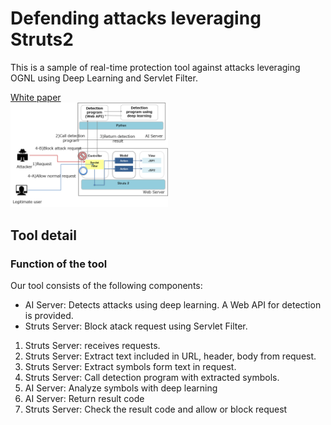 # Defending attacks leveraging Struts2

This is a sample of real-time protection tool against attacks leveraging OGNL using Deep Learning and Servlet Filter.

<a href="Defending attacks leveraging Struts2.pdf" target="_blank">White paper</a>
<br/>
<img src="summaryOfTheMethod.png" alt="Overview of the research" title="Overview of the Reseach" width="50%" height="50%">

## Tool detail
###	Function of the tool
Our tool consists of the following components:
* AI Server: Detects attacks using deep learning. A Web API for detection is provided.
* Struts Server: Block atack request using Servlet Filter.

1. Struts Server: receives requests.
2. Struts Server: Extract text included in URL, header, body from request.
3. Struts Server: Extract symbols form text in request.
4. Struts Server: Call detection program with extracted symbols.
5. AI Server: Analyze symbols with deep learning 
6. AI Server: Return result code 
7. Struts Server: Check the result code and allow or block request
